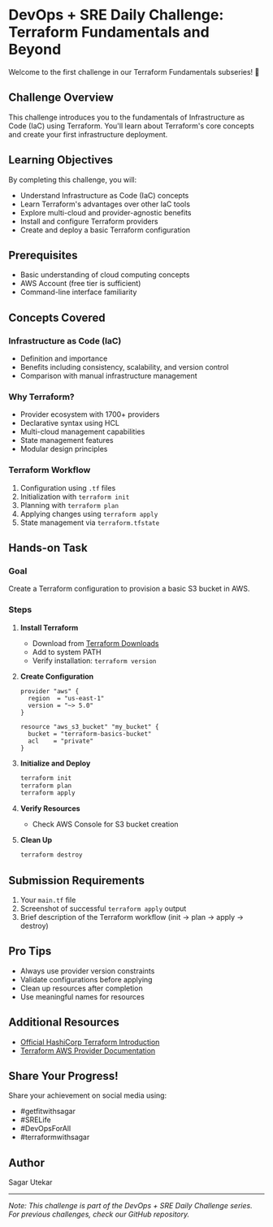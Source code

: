 # DevOps + SRE Daily Challenge: Terraform Fundamentals and Beyond

Welcome to the first challenge in our Terraform Fundamentals subseries! 🎉

## Challenge Overview

This challenge introduces you to the fundamentals of Infrastructure as Code (IaC) using Terraform. You'll learn about Terraform's core concepts and create your first infrastructure deployment.

## Learning Objectives

By completing this challenge, you will:
- Understand Infrastructure as Code (IaC) concepts
- Learn Terraform's advantages over other IaC tools
- Explore multi-cloud and provider-agnostic benefits
- Install and configure Terraform providers
- Create and deploy a basic Terraform configuration

## Prerequisites

- Basic understanding of cloud computing concepts
- AWS Account (free tier is sufficient)
- Command-line interface familiarity

## Concepts Covered

### Infrastructure as Code (IaC)
- Definition and importance
- Benefits including consistency, scalability, and version control
- Comparison with manual infrastructure management

### Why Terraform?
- Provider ecosystem with 1700+ providers
- Declarative syntax using HCL
- Multi-cloud management capabilities
- State management features
- Modular design principles

### Terraform Workflow
1. Configuration using `.tf` files
2. Initialization with `terraform init`
3. Planning with `terraform plan`
4. Applying changes using `terraform apply`
5. State management via `terraform.tfstate`

## Hands-on Task

### Goal
Create a Terraform configuration to provision a basic S3 bucket in AWS.

### Steps

1. **Install Terraform**
   - Download from [Terraform Downloads](https://www.terraform.io/downloads.html)
   - Add to system PATH
   - Verify installation: `terraform version`

2. **Create Configuration**
   ```hcl
   provider "aws" {
     region  = "us-east-1"
     version = "~> 5.0"
   }

   resource "aws_s3_bucket" "my_bucket" {
     bucket = "terraform-basics-bucket"
     acl    = "private"
   }
   ```

3. **Initialize and Deploy**
   ```bash
   terraform init
   terraform plan
   terraform apply
   ```

4. **Verify Resources**
   - Check AWS Console for S3 bucket creation

5. **Clean Up**
   ```bash
   terraform destroy
   ```

## Submission Requirements

1. Your `main.tf` file
2. Screenshot of successful `terraform apply` output
3. Brief description of the Terraform workflow (init → plan → apply → destroy)

## Pro Tips

- Always use provider version constraints
- Validate configurations before applying
- Clean up resources after completion
- Use meaningful names for resources

## Additional Resources

- [Official HashiCorp Terraform Introduction](https://www.terraform.io/intro/index.html)
- [Terraform AWS Provider Documentation](https://registry.terraform.io/providers/hashicorp/aws/latest/docs)

## Share Your Progress!

Share your achievement on social media using:
- #getfitwithsagar
- #SRELife
- #DevOpsForAll
- #terraformwithsagar

## Author

Sagar Utekar

---
*Note: This challenge is part of the DevOps + SRE Daily Challenge series. For previous challenges, check our GitHub repository.*
